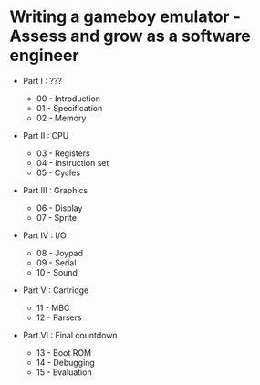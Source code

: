 # Writing a gameboy emulator - Assess and grow as a software engineer

- Part I : ???
    - 00 - Introduction
    - 01 - Specification
    - 02 - Memory

- Part II : CPU
    - 03 - Registers
    - 04 - Instruction set
    - 05 - Cycles

- Part III : Graphics
    - 06 - Display
    - 07 - Sprite

- Part IV : I/O
    - 08 - Joypad
    - 09 - Serial
    - 10 - Sound

- Part V : Cartridge
    - 11 - MBC
    - 12 - Parsers

- Part VI : Final countdown
    - 13 - Boot ROM
    - 14 - Debugging
    - 15 - Evaluation
